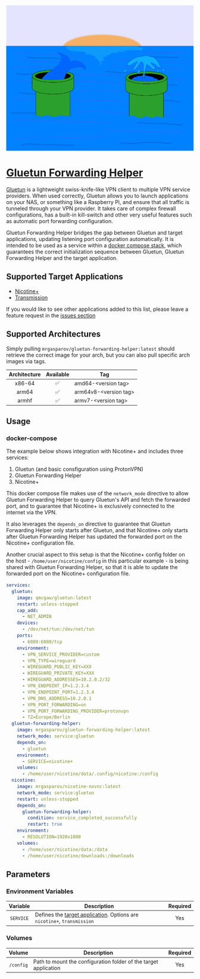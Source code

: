 ![plot](https://raw.githubusercontent.com/qdm12/gluetun/master/title.svg)

# [Gluetun Forwarding Helper](https://github.com/mrgasparov/gluetun-forwarding-helper)

[Gluetun](https://github.com/qdm12/gluetun/) is a lightweight swiss-knife-like VPN client to multiple VPN service providers. When used correctly, Gluetun allows you to launch applications on your NAS, or something like a Raspberry Pi, and ensure that all traffic is tunneled through your VPN provider. It takes care of complex firewall configurations, has a built-in kill-switch and other very useful features such as automatic port forwarding configuration.

Gluetun Forwarding Helper bridges the gap between Gluetun and target applications, updating listening port configuration automatically. It is intended to be used as a service within a [docker compose stack](#docker-compose), which guarantees the correct initialization sequence between Gluetun, Gluetun Forwarding Helper and the target application.

## Supported Target Applications

- [Nicotine+](https://nicotine-plus.org/)
- [Transmission](https://transmissionbt.com/)

If you would like to see other applications added to this list, please leave a feature request in the [issues section](https://github.com/mrgasparov/gluetun-forwarding-helper/issues)

## Supported Architectures

Simply pulling `mrgasparov/gluetun-forwarding-helper:latest` should retrieve the correct image for your arch, but you can also pull specific arch images via tags.

| Architecture | Available | Tag |
| :----: | :----: | ---- |
| x86-64 | ✅ | amd64-\<version tag\> |
| arm64 | ✅ | arm64v8-\<version tag\> |
| armhf | ✅ | armv7-\<version tag\> |

## Usage

### docker-compose

The example below shows integration with Nicotine+ and includes three services:

1. Gluetun (and basic consfiguration using ProtonVPN)
2. Gluetun Forwarding Helper
3. Nicotine+

This docker compose file makes use of the `network_mode` directive to allow Gluetun Forwarding Helper to query Gluetun's API and fetch the forwarded port, and to guarantee that Nicotine+ is exclusively connected to the internet via the VPN.

It also leverages the `depends_on` directive to guarantee that Gluetun Forwarding Helper only starts after Gluetun, and that Nicotine+ only starts after Gluetun Forwarding Helper has updated the forwarded port on the Nicotine+ configuration file.

Another crucial aspect to this setup is that the Nicotine+ config folder on the host - `/home/user/nicotine/config` in this particular example - is being shared with Gluetun Forwarding Helper, so that it is able to update the forwarded port on the Nicotine+ configuration file.

```yaml
services:
  gluetun:
    image: qmcgaw/gluetun:latest
    restart: unless-stopped
    cap_add:
      - NET_ADMIN
    devices:
      - /dev/net/tun:/dev/net/tun
    ports:
      - 6080:6080/tcp
    environment:
      - VPN_SERVICE_PROVIDER=custom
      - VPN_TYPE=wireguard
      - WIREGUARD_PUBLIC_KEY=XXX
      - WIREGUARD_PRIVATE_KEY=XXX
      - WIREGUARD_ADDRESSES=10.2.0.2/32
      - VPN_ENDPOINT_IP=1.2.3.4
      - VPN_ENDPOINT_PORT=1.2.3.4
      - VPN_DNS_ADDRESS=10.2.0.1
      - VPN_PORT_FORWARDING=on
      - VPN_PORT_FORWARDING_PROVIDER=protonvpn
      - TZ=Europe/Berlin
  gluetun-forwarding-helper:
    image: mrgasparov/gluetun-forwarding-helper:latest
    network_mode: service:gluetun
    depends_on: 
      - gluetun
    environment:
      - SERVICE=nicotine+
    volumes:
      - /home/user/nicotine/data/.config/nicotine:/config
  nicotine:
    image: mrgasparov/nicotine-novnc:latest
    network_mode: service:gluetun
    restart: unless-stopped
    depends_on:
      gluetun-forwarding-helper:
        condition: service_completed_successfully
        restart: true
    environment:
      - RESOLUTION=1920x1080
    volumes:
      - /home/user/nicotine/data:/data
      - /home/user/nicotine/downloads:/downloads
```

## Parameters

### Environment Variables

| Variable | Description | Required
| :----: | --- | :---: |
| `SERVICE` | Defines the [target application](#supported-target-applications). Options are `nicotine+`, `transmission` | Yes

### Volumes

| Volume | Description | Required
| :----: | --- | :---: |
| `/config` | Path to mount the configuration folder of the target application | Yes
